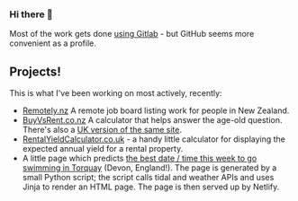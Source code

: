### Hi there 👋

Most of the work gets done [using Gitlab](https://gitlab.com/byzantine) - but GitHub seems more convenient as a profile.

## Projects!

This is what I've been working on most actively, recently:

* [Remotely.nz](Remotely.nz?utm_source=github&utm_medium=profile) A remote job board listing work for people in New Zealand.
* [BuyVsRent.co.nz](https://buyvsrent.co.nz) A calculator that helps answer the age-old question.  There's also a [UK version of the same site](https://buyvsrent.co.uk).
* [RentalYieldCalculator.co.uk](https://rentalyieldcalculator.co.uk?utm_source=github&utm_medium=profile) - a handy little calculator for displaying the expected annual yield for a rental property.
* A little page which predicts [the best date / time this week to go swimming in Torquay](https://torquaytide.co.uk/) (Devon, England!).  The page is generated by a small Python script; the script calls tidal and weather APIs and uses Jinja to render an HTML page.  The page is then served up by Netlify.

<!--
**byzantime/byzantime** is a ✨ _special_ ✨ repository because its `README.md` (this file) appears on your GitHub profile.

Here are some ideas to get you started:

- 🔭 I’m currently working on ...
- 🌱 I’m currently learning ...
- 👯 I’m looking to collaborate on ...
- 🤔 I’m looking for help with ...
- 💬 Ask me about ...
- 📫 How to reach me: ...
- 😄 Pronouns: ...
- ⚡ Fun fact: ...
-->
